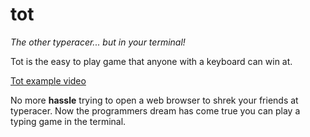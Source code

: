# tot
*The other typeracer... but in your terminal!*

Tot is the easy to play game that anyone with a keyboard can win at.

[Tot example video](https://user-images.githubusercontent.com/63922318/120110471-9dd2c800-c13b-11eb-9b0a-f8e3316e2518.mp4)

No more **hassle** trying to open a web browser to shrek your friends at typeracer. Now the programmers dream has come true you can play a typing game in the terminal.
